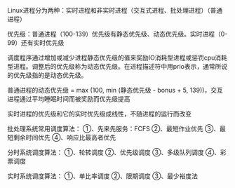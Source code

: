 Linux进程分为两种：实时进程和非实时进程（交互式进程、批处理进程）（普通进程）

优先级：普通进程（100-139）优先级有静态优先级、动态优先级。实时进程（0-99）还有实时优先级

调度程序通过增加或减少进程静态优先级的值来奖励IO消耗型进程或惩罚cpu消耗型进程。调整后的优先级称为动态优先级。在进程描述符中用prio表示，通常所说的优先级指的是动态优先级。

普通进程的动态优先级 = max (100, min (静态优先级 - bonus + 5, 139))，交互进程通过平均睡眠时间而被奖励而优先级提高

实时进程的优先级和它的实时优先级成线性，不随进程的运行而改变

批处理系统常用调度算法：
①、先来先服务：FCFS
②、最短作业优先
③、最短剩余时间优先
④、响应比最高者优先

分时系统调度算法：
①、轮转调度
②、优先级调度
③、多级队列调度
④、彩票调度

实时系统调度算法：
①、单比率调度
②、限期调度
③、最少裕度法